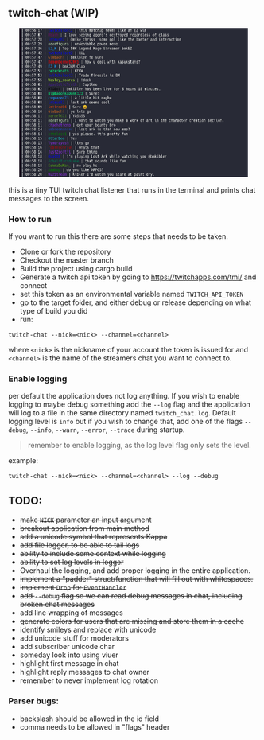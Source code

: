 ## twitch-chat (WIP)

<p align="center">
  <img width="460" height="300" src="/images/chat.jpg">
</p>

this is a tiny TUI twitch chat listener that runs in the terminal and prints chat messages to the screen.

### How to run
If you want to run this there are some steps that needs to be taken.

- Clone or fork the repository
- Checkout the master branch
- Build the project using cargo build
- Generate a twitch api token by going to https://twitchapps.com/tmi/ and connect
- set this token as an environmental variable named `TWITCH_API_TOKEN`
- go to the target folder, and either debug or release depending on what type of build you did
- run:

```
twitch-chat --nick=<nick> --channel=<channel>
```

where `<nick>` is the nickname of your account the token is issued for and `<channel>` is the name of the streamers chat you want to connect to.

### Enable logging
per default the application does not log anything. If you wish to enable logging to maybe debug something add the `--log` flag and the application will log to a file in the same directory named `twitch_chat.log`. Default logging level is `info` but if you wish to change that, add one of the flags `--debug`, `--info`, `--warn`, `--error`, `--trace` during startup.

> remember to enable logging, as the log level flag only sets the level.

example: 
```
twitch-chat --nick=<nick> --channel=<channel> --log --debug

```

## TODO:
- ~~make `NICK` parameter an input argument~~
- ~~breakout application from main method~~
- ~~add a unicode symbol that represents Kappa~~
- ~~add file logger, to be able to tail logs~~
- ~~ability to include some context while logging~~
- ~~ability to set log levels in logger~~
- ~~Overhaul the logging, and add proper logging in the entire application.~~
- ~~implement a "padder" struct/function that will fill out with whitespaces.~~
- ~~implement `Drop` for `EventHandler`~~
- ~~add `--debug` flag so we can read debug messages in chat, including broken chat messages~~
- ~~add line wrapping of messages~~
- ~~generate colors for users that are missing and store them in a cache~~
- identify smileys and replace with unicode
- add unicode stuff for moderators
- add subscriber unicode char
- someday look into using viuer
- highlight first message in chat
- highlight reply messages to chat owner
- remember to never implement log rotation

### Parser bugs:
- backslash should be allowed in the id field
- comma needs to be allowed in "flags" header
